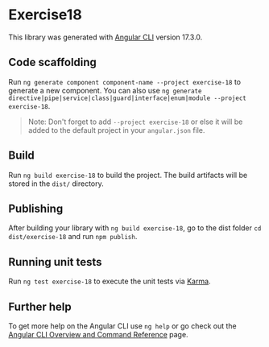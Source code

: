 # Exercise18

This library was generated with [Angular CLI](https://github.com/angular/angular-cli) version 17.3.0.

## Code scaffolding

Run `ng generate component component-name --project exercise-18` to generate a new component. You can also use `ng generate directive|pipe|service|class|guard|interface|enum|module --project exercise-18`.
> Note: Don't forget to add `--project exercise-18` or else it will be added to the default project in your `angular.json` file. 

## Build

Run `ng build exercise-18` to build the project. The build artifacts will be stored in the `dist/` directory.

## Publishing

After building your library with `ng build exercise-18`, go to the dist folder `cd dist/exercise-18` and run `npm publish`.

## Running unit tests

Run `ng test exercise-18` to execute the unit tests via [Karma](https://karma-runner.github.io).

## Further help

To get more help on the Angular CLI use `ng help` or go check out the [Angular CLI Overview and Command Reference](https://angular.io/cli) page.
